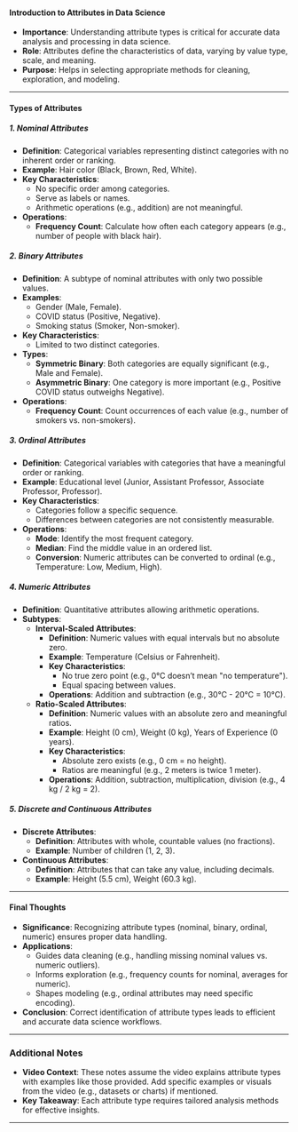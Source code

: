 

#### Introduction to Attributes in Data Science
- **Importance**: Understanding attribute types is critical for accurate data analysis and processing in data science.
- **Role**: Attributes define the characteristics of data, varying by value type, scale, and meaning.
- **Purpose**: Helps in selecting appropriate methods for cleaning, exploration, and modeling.

---

#### Types of Attributes

##### 1. Nominal Attributes
- **Definition**: Categorical variables representing distinct categories with no inherent order or ranking.
- **Example**: Hair color (Black, Brown, Red, White).
- **Key Characteristics**:
  - No specific order among categories.
  - Serve as labels or names.
  - Arithmetic operations (e.g., addition) are not meaningful.
- **Operations**:
  - **Frequency Count**: Calculate how often each category appears (e.g., number of people with black hair).

##### 2. Binary Attributes
- **Definition**: A subtype of nominal attributes with only two possible values.
- **Examples**: 
  - Gender (Male, Female).
  - COVID status (Positive, Negative).
  - Smoking status (Smoker, Non-smoker).
- **Key Characteristics**:
  - Limited to two distinct categories.
- **Types**:
  - **Symmetric Binary**: Both categories are equally significant (e.g., Male and Female).
  - **Asymmetric Binary**: One category is more important (e.g., Positive COVID status outweighs Negative).
- **Operations**:
  - **Frequency Count**: Count occurrences of each value (e.g., number of smokers vs. non-smokers).

##### 3. Ordinal Attributes
- **Definition**: Categorical variables with categories that have a meaningful order or ranking.
- **Example**: Educational level (Junior, Assistant Professor, Associate Professor, Professor).
- **Key Characteristics**:
  - Categories follow a specific sequence.
  - Differences between categories are not consistently measurable.
- **Operations**:
  - **Mode**: Identify the most frequent category.
  - **Median**: Find the middle value in an ordered list.
  - **Conversion**: Numeric attributes can be converted to ordinal (e.g., Temperature: Low, Medium, High).

##### 4. Numeric Attributes
- **Definition**: Quantitative attributes allowing arithmetic operations.
- **Subtypes**:
  - **Interval-Scaled Attributes**:
    - **Definition**: Numeric values with equal intervals but no absolute zero.
    - **Example**: Temperature (Celsius or Fahrenheit).
    - **Key Characteristics**:
      - No true zero point (e.g., 0°C doesn’t mean "no temperature").
      - Equal spacing between values.
    - **Operations**: Addition and subtraction (e.g., 30°C - 20°C = 10°C).
  - **Ratio-Scaled Attributes**:
    - **Definition**: Numeric values with an absolute zero and meaningful ratios.
    - **Example**: Height (0 cm), Weight (0 kg), Years of Experience (0 years).
    - **Key Characteristics**:
      - Absolute zero exists (e.g., 0 cm = no height).
      - Ratios are meaningful (e.g., 2 meters is twice 1 meter).
    - **Operations**: Addition, subtraction, multiplication, division (e.g., 4 kg / 2 kg = 2).

##### 5. Discrete and Continuous Attributes
- **Discrete Attributes**:
  - **Definition**: Attributes with whole, countable values (no fractions).
  - **Example**: Number of children (1, 2, 3).
- **Continuous Attributes**:
  - **Definition**: Attributes that can take any value, including decimals.
  - **Example**: Height (5.5 cm), Weight (60.3 kg).

---

#### Final Thoughts
- **Significance**: Recognizing attribute types (nominal, binary, ordinal, numeric) ensures proper data handling.
- **Applications**: 
  - Guides data cleaning (e.g., handling missing nominal values vs. numeric outliers).
  - Informs exploration (e.g., frequency counts for nominal, averages for numeric).
  - Shapes modeling (e.g., ordinal attributes may need specific encoding).
- **Conclusion**: Correct identification of attribute types leads to efficient and accurate data science workflows.

---

### Additional Notes
- **Video Context**: These notes assume the video explains attribute types with examples like those provided. Add specific examples or visuals from the video (e.g., datasets or charts) if mentioned.
- **Key Takeaway**: Each attribute type requires tailored analysis methods for effective insights.

---
